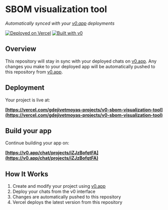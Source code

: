 # SBOM visualization tool

*Automatically synced with your [v0.app](https://v0.app) deployments*

[![Deployed on Vercel](https://img.shields.io/badge/Deployed%20on-Vercel-black?style=for-the-badge&logo=vercel)](https://vercel.com/gdejivetmoyas-projects/v0-sbom-visualization-tool)
[![Built with v0](https://img.shields.io/badge/Built%20with-v0.app-black?style=for-the-badge)](https://v0.app/chat/projects/iZJzBofqtFA)

## Overview

This repository will stay in sync with your deployed chats on [v0.app](https://v0.app).
Any changes you make to your deployed app will be automatically pushed to this repository from [v0.app](https://v0.app).

## Deployment

Your project is live at:

**[https://vercel.com/gdejivetmoyas-projects/v0-sbom-visualization-tool](https://vercel.com/gdejivetmoyas-projects/v0-sbom-visualization-tool)**

## Build your app

Continue building your app on:

**[https://v0.app/chat/projects/iZJzBofqtFA](https://v0.app/chat/projects/iZJzBofqtFA)**

## How It Works

1. Create and modify your project using [v0.app](https://v0.app)
2. Deploy your chats from the v0 interface
3. Changes are automatically pushed to this repository
4. Vercel deploys the latest version from this repository
